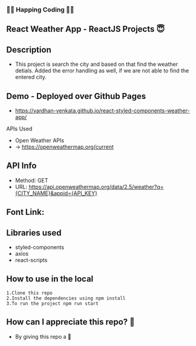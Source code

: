 ### 🤗🤗 Happing Coding 🤗🤗

## React Weather App - ReactJS Projects 😇

## Description

- This project is search the city and based on that find the weather detials. Added the error handling as well, if we are not able to find the entered city.
  <img src="">

## Demo - Deployed over Github Pages

- https://vardhan-venkata.github.io/react-styled-components-weather-app/

APIs Used

- Open Weather APIs
- -> https://openweathermap.org/current

## API Info

- Method: GET
- URL: https://api.openweathermap.org/data/2.5/weather?q={CITY_NAME}&appid={API_KEY}

## Font Link: <link href="https://fonts.googleapis.com/css2?family=Montserrat:wght@400;500;600&display=swap" rel="stylesheet">

## Libraries used

- styled-components
- axios
- react-scripts

## How to use in the local

    1.Clone this repo
    2.Install the dependencies using npm install
    3.To run the project npm run start

## How can I appreciate this repo? 💙

- By giving this repo a 🌟
